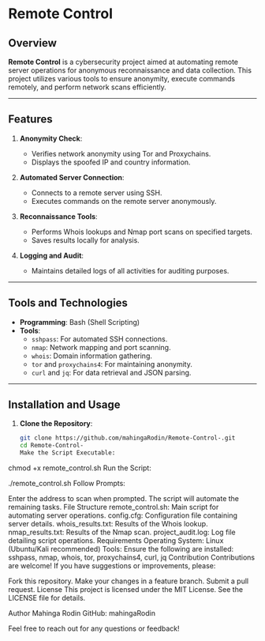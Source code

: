 # Remote Control

## Overview

**Remote Control** is a cybersecurity project aimed at automating remote server operations for anonymous reconnaissance and data collection. This project utilizes various tools to ensure anonymity, execute commands remotely, and perform network scans efficiently.

---

## Features

1. **Anonymity Check**:

   - Verifies network anonymity using Tor and Proxychains.
   - Displays the spoofed IP and country information.

2. **Automated Server Connection**:

   - Connects to a remote server using SSH.
   - Executes commands on the remote server anonymously.

3. **Reconnaissance Tools**:

   - Performs Whois lookups and Nmap port scans on specified targets.
   - Saves results locally for analysis.

4. **Logging and Audit**:
   - Maintains detailed logs of all activities for auditing purposes.

---

## Tools and Technologies

- **Programming**: Bash (Shell Scripting)
- **Tools**:
  - `sshpass`: For automated SSH connections.
  - `nmap`: Network mapping and port scanning.
  - `whois`: Domain information gathering.
  - `tor` and `proxychains4`: For maintaining anonymity.
  - `curl` and `jq`: For data retrieval and JSON parsing.

---

## Installation and Usage

1. **Clone the Repository**:
   ```bash
   git clone https://github.com/mahingaRodin/Remote-Control-.git
   cd Remote-Control-
   Make the Script Executable:
   ```

chmod +x remote_control.sh
Run the Script:

./remote_control.sh
Follow Prompts:

Enter the address to scan when prompted.
The script will automate the remaining tasks.
File Structure
remote_control.sh: Main script for automating server operations.
config.cfg: Configuration file containing server details.
whois_results.txt: Results of the Whois lookup.
nmap_results.txt: Results of the Nmap scan.
project_audit.log: Log file detailing script operations.
Requirements
Operating System: Linux (Ubuntu/Kali recommended)
Tools: Ensure the following are installed:
sshpass, nmap, whois, tor, proxychains4, curl, jq
Contribution
Contributions are welcome! If you have suggestions or improvements, please:

Fork this repository.
Make your changes in a feature branch.
Submit a pull request.
License
This project is licensed under the MIT License. See the LICENSE file for details.

Author
Mahinga Rodin
GitHub: mahingaRodin

Feel free to reach out for any questions or feedback!

